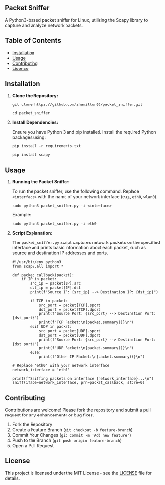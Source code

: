 ## Packet Sniffer

A Python3-based packet sniffer for Linux, utilizing the Scapy library to capture and analyze network packets.

## Table of Contents

- [Installation](#installation)
- [Usage](#usage)
- [Contributing](#contributing)
- [License](#license)

## Installation

1. **Clone the Repository:**

    ```
    git clone https://github.com/zhamilton85/packet_sniffer.git

    cd packet_sniffer
    ```

2. **Install Dependencies:**

    Ensure you have Python 3 and pip installed. Install the required Python packages using:

    ```
    pip install -r requirements.txt

    pip install scapy
    ```

## Usage

1. **Running the Packet Sniffer:**

    To run the packet sniffer, use the following command. Replace `<interface>` with the name of your network interface (e.g., `eth0`, `wlan0`).

    ```
    sudo python3 packet_sniffer.py -i <interface>
    ```

    Example:

    ```
    sudo python3 packet_sniffer.py -i eth0
    ```

2. **Script Explanation:**

    The `packet_sniffer.py` script captures network packets on the specified interface and prints basic information about each packet, such as source and destination IP addresses and ports.

    ```
    #!/usr/bin/env python3
    from scapy.all import *

    def packet_callback(packet):
        if IP in packet:
            src_ip = packet[IP].src
            dst_ip = packet[IP].dst
            print(f"Source IP: {src_ip} --> Destination IP: {dst_ip}")

            if TCP in packet:
                src_port = packet[TCP].sport
                dst_port = packet[TCP].dport
                print(f"Source Port: {src_port} --> Destination Port: {dst_port}")
                print(f"TCP Packet:\n{packet.summary()}\n")
            elif UDP in packet:
                src_port = packet[UDP].sport
                dst_port = packet[UDP].dport
                print(f"Source Port: {src_port} --> Destination Port: {dst_port}")
                print(f"UDP Packet:\n{packet.summary()}\n")
            else:
                print(f"Other IP Packet:\n{packet.summary()}\n")

    # Replace 'eth0' with your network interface
    network_interface = 'eth0'

    print(f"Sniffing packets on interface {network_interface}...\n")
    sniff(iface=network_interface, prn=packet_callback, store=0)
    ```

## Contributing

Contributions are welcome! Please fork the repository and submit a pull request for any enhancements or bug fixes.

1. Fork the Repository
2. Create a Feature Branch (`git checkout -b feature-branch`)
3. Commit Your Changes (`git commit -m 'Add new feature'`)
4. Push to the Branch (`git push origin feature-branch`)
5. Open a Pull Request

## License

This project is licensed under the MIT License - see the [LICENSE](LICENSE) file for details.
